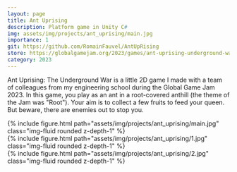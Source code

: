 ```yaml
---
layout: page
title: Ant Uprising
description: Platform game in Unity C#
img: assets/img/projects/ant_uprising/main.jpg
importance: 1
git: https://github.com/RomainFauvel/AntUpRising
store: https://globalgamejam.org/2023/games/ant-uprising-underground-war-1
category: 2023
---
```


Ant Uprising: The Underground War is a little 2D game I made with a team of colleagues from my engineering school during the Global Game Jam 2023. In this game, you play as an ant in a root-covered anthill (the theme of the Jam was "Root"). Your aim is to collect a few fruits to feed your queen. But beware, there are enemies out to stop you.

<div class="row">
    <div class="col-sm mt-3 mt-md-0">
        {% include figure.html path="assets/img/projects/ant_uprising/main.jpg" class="img-fluid rounded z-depth-1" %}
    </div>
    <div class="col-sm mt-3 mt-md-0">
        {% include figure.html path="assets/img/projects/ant_uprising/1.jpg" class="img-fluid rounded z-depth-1" %}
    </div>
    <div class="col-sm mt-3 mt-md-0">
        {% include figure.html path="assets/img/projects/ant_uprising/2.jpg" class="img-fluid rounded z-depth-1" %}
    </div>
</div>
